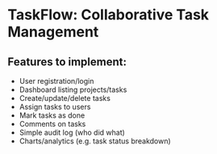 # TaskFlow: Collaborative Task Management

## Features to implement:

* User registration/login
* Dashboard listing projects/tasks
* Create/update/delete tasks
* Assign tasks to users
* Mark tasks as done
* Comments on tasks
* Simple audit log (who did what)
* Charts/analytics (e.g. task status breakdown)
